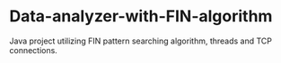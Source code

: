 # Data-analyzer-with-FIN-algorithm

Java project utilizing FIN pattern searching algorithm, threads and TCP connections.
